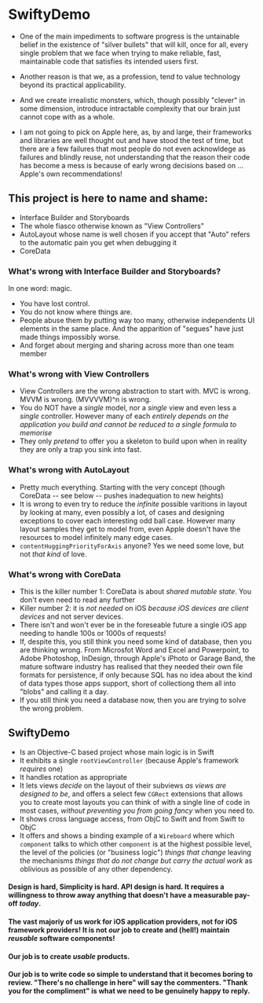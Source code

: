 # SwiftyDemo

* One of the main impediments to software progress is the untainable belief in the existence of "silver bullets" that will kill, once for all, every single problem that we face when trying to make reliable, fast, maintainable code that satisfies its intended users first.

* Another reason is that we, as a profession, tend to value technology beyond its practical applicability.

* And we create irrealistic monsters, which, though possibly "clever" in some dimension, introduce intractable complexity that our brain just cannot cope with as a whole.

* I am not going to pick on Apple here, as, by and large, their frameworks and libraries are well thought out and have stood the test of time, but there are a few failures that most people do not even acknowldege as failures and blindly reuse, not understanding that the reason their code has become a mess is because of early wrong decisions based on ... Apple's own recommendations!

## This project is here to name and shame:

* Interface Builder and Storyboards
* The whole fiasco otherwise known as "View Controllers"
* AutoLayout whose name is well chosen if you accept that "Auto" refers to the automatic pain you get when debugging it
* CoreData

### What's wrong with Interface Builder and Storyboards?
In one word: magic.
* You have lost control.
* You do not know where things are.
* People abuse them by putting way too many, otherwise independents UI elements in the same place. And the apparition of "segues" have just made things impossibly worse.
* And forget about merging and sharing across more than one team member

### What's wrong with View Controllers
* View Controllers are the wrong abstraction to start with. MVC is wrong. MVVM is wrong. (MVVVVM)^n is wrong.
* You do NOT have a _single_ model, nor a _single_ view and even less a _single_ controller. However many of each _entirely depends on the application you build and cannot be reduced to a single formula to memorise_
* They only _pretend_ to offer you a skeleton to build upon when in reality they are only a trap you sink into fast.

### What's wrong with AutoLayout
* Pretty much everything. Starting with the very concept (though CoreData -- see below -- pushes inadequation to new heights)
* It is wrong to even try to reduce the _infinite_ possible varitions in layout by looking at many, even possibly a lot, of cases and designing exceptions to cover each interesting odd ball case. However many layout samples they get to model from, even Apple doesn't have the resources to model infinitely many edge cases.
* <code>contentHuggingPriorityForAxis</code> anyone? Yes we need some love, but not _that kind_ of love.

### What's wrong with CoreData
* This is the killer number 1: CoreData is about _shared mutable state_. You don't even need to read any further
* Killer number 2: it is _not needed_ on iOS *because iOS devices are _client_ devices* and not server devices.
* There isn't and won't ever be in the foreseable future a single iOS app needing to handle 100s or 1000s of requests!
* If, despite this, you still think you need some kind of database, then you are thinking wrong. From Microsfot Word and Excel and Powerpoint, to Adobe Photoshop, InDesign, through Apple's iPhoto or Garage Band, the mature software industry has realised that they needed their own file formats for persistence, if only because SQL has no idea about the kind of data types those apps support, short of collectiong them all into "blobs" and calling it a day.
* If you still think you need a database now, then you are trying to solve the wrong problem.

## SwiftyDemo
* Is an Objective-C based project whose main logic is in Swift
* It exhibits a single `rootViewController` (because Apple's framework _requires_ one)
* It handles rotation as appropriate
* It lets views _decide_ on the layout of their subviews _as views are designed to be_, and offers a select few <code>CGRect</code> extensions that allows you to create most layouts you can think of with a single line of code in most cases, _without preventing you from going fancy_ when you need to.
* It shows cross language access, from ObjC to Swift and from Swift to ObjC
* It offers and shows a binding example of a `Wireboard` where which `component` talks to which other `component` is at the highest possible level, the level of the policies (or "business logic") _things that change_ leaving the mechanisms _things that do not change but carry the actual work_ as oblivious as possible of any other dependency.

#### Design is hard, Simplicity is hard. API design is hard. It requires a willingness to throw away anything that doesn't have a measurable pay-off _today_.

#### The vast majoriy of us work for iOS application providers, not for iOS framework providers! It is not _our_ job to create and (hell!) maintain _reusable_ software components!

#### Our job is to create *usable* products.

#### Our job is to write code so simple to understand that it becomes boring to review. "There's no challenge in here" will say the commenters. "Thank you for the compliment" is what we need to be genuinely happy to reply.

